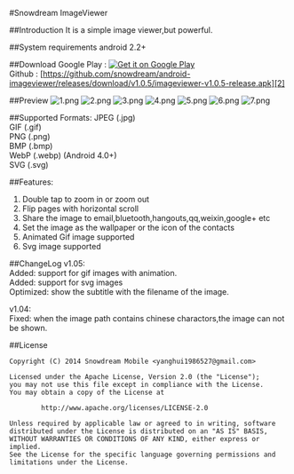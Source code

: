 #Snowdream ImageViewer

##Introduction
It is a simple image viewer,but powerful.

##System requirements
android 2.2+

##Download
Google Play : [![Get it on Google Play](https://developer.android.com/images/brand/en_generic_rgb_wo_60.png "Get it on Google Play")][1]                   
Github : [https://github.com/snowdream/android-imageviewer/releases/download/v1.0.5/imageviewer-v1.0.5-release.apk][2]

##Preview
![1.png](https://raw.github.com/snowdream/android-imageviewer/master/docs/preview/1.png "1.png")
![2.png](https://raw.github.com/snowdream/android-imageviewer/master/docs/preview/2.png "2.png")
![3.png](https://raw.github.com/snowdream/android-imageviewer/master/docs/preview/3.png "3.png")
![4.png](https://raw.github.com/snowdream/android-imageviewer/master/docs/preview/4.png "4.png")
![5.png](https://raw.github.com/snowdream/android-imageviewer/master/docs/preview/5.png "5.png")
![6.png](https://raw.github.com/snowdream/android-imageviewer/master/docs/preview/6.png "6.png")
![7.png](https://raw.github.com/snowdream/android-imageviewer/master/docs/preview/7.png "7.png")

##Supported Formats:
JPEG (.jpg)          
GIF (.gif)          
PNG (.png)          
BMP (.bmp)          
WebP (.webp)   (Android 4.0+)          
SVG (.svg)          

##Features:
1. Double tap to zoom in or zoom out        
2. Flip pages with horizontal scroll         
3. Share the image to email,bluetooth,hangouts,qq,weixin,google+ etc            
4. Set the image as the wallpaper or the icon of the contacts              
5. Animated Gif image supported              
6. Svg image supported                        

##ChangeLog
v1.05:          
Added: support for gif images with animation.          
Added: support for svg images          
Optimized: show the subtitle with the filename of the image.          

v1.04:          
Fixed: when the image path contains chinese charactors,the image can not be shown.          

##License
```
Copyright (C) 2014 Snowdream Mobile <yanghui1986527@gmail.com>

Licensed under the Apache License, Version 2.0 (the "License");
you may not use this file except in compliance with the License.
You may obtain a copy of the License at

        http://www.apache.org/licenses/LICENSE-2.0

Unless required by applicable law or agreed to in writing, software
distributed under the License is distributed on an "AS IS" BASIS,
WITHOUT WARRANTIES OR CONDITIONS OF ANY KIND, either express or implied.
See the License for the specific language governing permissions and
limitations under the License.
```

[1]:https://play.google.com/store/apps/details?id=com.github.snowdream.android.apps.imageviewer
[2]:https://github.com/snowdream/android-imageviewer/releases/download/v1.0.5/imageviewer-v1.0.5-release.apk
